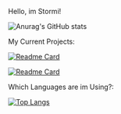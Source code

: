 Hello, im Stormi!







![Anurag's GitHub stats](https://github-readme-stats.vercel.app/api?username=RealStormi&show_icons=true&theme=radical)





My Current Projects:




[![Readme Card](https://github-readme-stats.vercel.app/api/pin/?username=RealStormi&repo=RealStormi.github.io)](https://github.com/RealStormi/RealStormi.github.io)







[![Readme Card](https://github-readme-stats.vercel.app/api/pin/?username=RealStormi&repo=guard)](https://github.com/RealStormi/guard)





Which Languages are im Using?:
 



[![Top Langs](https://github-readme-stats.vercel.app/api/top-langs/?username=RealStormi&layout=compact)](https://github.com/anuraghazra/github-readme-stats)
